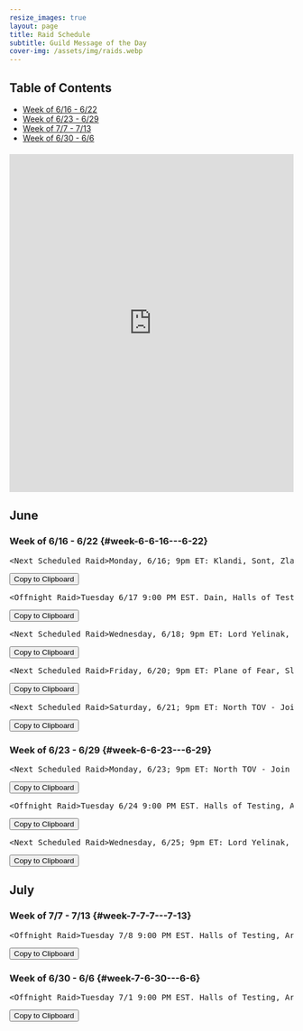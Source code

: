 ```yaml
---
resize_images: true
layout: page
title: Raid Schedule
subtitle: Guild Message of the Day
cover-img: /assets/img/raids.webp
---
```


## Table of Contents

- [Week of 6/16 - 6/22](#week-6-6-16---6-22)
- [Week of 6/23 - 6/29](#week-6-6-23---6-29)
- [Week of 7/7 - 7/13](#week-7-7-7---7-13)
- [Week of 6/30 - 6/6](#week-7-6-30---6-6)

<div class="calendar-container" style="margin: 20px 0;">
<iframe src="https://calendar.google.com/calendar/embed?src=66d83074080df7c55ea03673842f6e7b2c2f37ce0c38edf7137603c80e399802%40group.calendar.google.com&ctz=America%2FNew_York" 
style="border: 0" 
width="100%" 
height="600" 
frameborder="0" 
scrolling="no">
</iframe>
</div>


## June


### Week of 6/16 - 6/22 {#week-6-6-16---6-22}

<div class="copy-text-container"><pre class="copy-text-content" id="copy-box-2qznnay0m">&lt;Next Scheduled Raid&gt;Monday, 6/16; 9pm ET: Klandi, Sont, Zlandi, LTK - Join us at formerglory.lol</pre><button class="copy-button" onclick="copyText('copy-box-2qznnay0m')">Copy to Clipboard</button></div>

<div class="copy-text-container"><pre class="copy-text-content" id="copy-box-k2qyq70zd">&lt;Offnight Raid&gt;Tuesday 6/17 9:00 PM EST. Dain, Halls of Testing, Dozekar. - Join us at formerglory.lol</pre><button class="copy-button" onclick="copyText('copy-box-k2qyq70zd')">Copy to Clipboard</button></div>

<div class="copy-text-container"><pre class="copy-text-content" id="copy-box-vesjd3129">&lt;Next Scheduled Raid&gt;Wednesday, 6/18; 9pm ET: Lord Yelinak, King Tormax, Vindi, Statue, AOW - Join us at formerglory.lol</pre><button class="copy-button" onclick="copyText('copy-box-vesjd3129')">Copy to Clipboard</button></div>

<div class="copy-text-container"><pre class="copy-text-content" id="copy-box-wk3ktzw30">&lt;Next Scheduled Raid&gt;Friday, 6/20; 9pm ET: Plane of Fear, Sleeper's Tomb - Join us at formerglory.lol</pre><button class="copy-button" onclick="copyText('copy-box-wk3ktzw30')">Copy to Clipboard</button></div>

<div class="copy-text-container"><pre class="copy-text-content" id="copy-box-krprovzii">&lt;Next Scheduled Raid&gt;Saturday, 6/21; 9pm ET: North TOV - Join us at formerglory.lol</pre><button class="copy-button" onclick="copyText('copy-box-krprovzii')">Copy to Clipboard</button></div>


### Week of 6/23 - 6/29 {#week-6-6-23---6-29}

<div class="copy-text-container"><pre class="copy-text-content" id="copy-box-vikzyv19w">&lt;Next Scheduled Raid&gt;Monday, 6/23; 9pm ET: North TOV - Join us at formerglory.lol</pre><button class="copy-button" onclick="copyText('copy-box-vikzyv19w')">Copy to Clipboard</button></div>

<div class="copy-text-container"><pre class="copy-text-content" id="copy-box-j946qsd1k">&lt;Offnight Raid&gt;Tuesday 6/24 9:00 PM EST. Halls of Testing, Armor Farm and Minis. - Join us at formerglory.lol</pre><button class="copy-button" onclick="copyText('copy-box-j946qsd1k')">Copy to Clipboard</button></div>

<div class="copy-text-container"><pre class="copy-text-content" id="copy-box-opycts1jq">&lt;Next Scheduled Raid&gt;Wednesday, 6/25; 9pm ET: Lord Yelinak, King Tormax, Vindi, Statue, AOW - Join us at formerglory.lol</pre><button class="copy-button" onclick="copyText('copy-box-opycts1jq')">Copy to Clipboard</button></div>


## July


### Week of 7/7 - 7/13 {#week-7-7-7---7-13}

<div class="copy-text-container"><pre class="copy-text-content" id="copy-box-t63dj79gp">&lt;Offnight Raid&gt;Tuesday 7/8 9:00 PM EST. Halls of Testing, Armor Farm and Minis. - Join us at formerglory.lol</pre><button class="copy-button" onclick="copyText('copy-box-t63dj79gp')">Copy to Clipboard</button></div>


### Week of 6/30 - 6/6 {#week-7-6-30---6-6}

<div class="copy-text-container"><pre class="copy-text-content" id="copy-box-o08unf69a">&lt;Offnight Raid&gt;Tuesday 7/1 9:00 PM EST. Halls of Testing, Armor Farm and Minis. - Join us at formerglory.lol</pre><button class="copy-button" onclick="copyText('copy-box-o08unf69a')">Copy to Clipboard</button></div>

